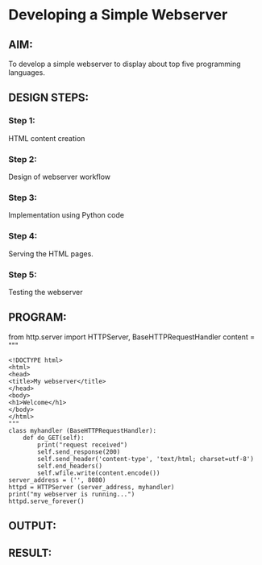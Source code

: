 # Developing a Simple Webserver

## AIM:
To develop a simple webserver to display about top five programming languages.

## DESIGN STEPS:

### Step 1: 

HTML content creation

### Step 2:

Design of webserver workflow

### Step 3:

Implementation using Python code

### Step 4:

Serving the HTML pages.

### Step 5:

Testing the webserver

## PROGRAM:

from http.server import HTTPServer, BaseHTTPRequestHandler 
content = """
```
<!DOCTYPE html>
<html>
<head>
<title>My webserver</title>
</head>
<body>
<h1>Welcome</h1>
</body> 
</html>
"""
class myhandler (BaseHTTPRequestHandler):
    def do_GET(self):
        print("request received")
        self.send_response(200)
        self.send_header('content-type', 'text/html; charset=utf-8')
        self.end_headers()
        self.wfile.write(content.encode())
server_address = ('', 8080)
httpd = HTTPServer (server_address, myhandler)
print("my webserver is running...")
httpd.serve_forever()
```
## OUTPUT:

## RESULT:
